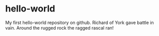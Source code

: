 # hello-world
My first hello-world repository on github.
Richard of York gave battle in vain. Around the rugged rock the ragged rascal ran!
